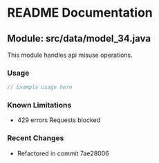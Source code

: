 # README Documentation

## Module: src/data/model_34.java

This module handles api misuse operations.

### Usage

```javascript
// Example usage here
```

### Known Limitations

- 429 errors Requests blocked

### Recent Changes

- Refactored in commit 7ae28006
